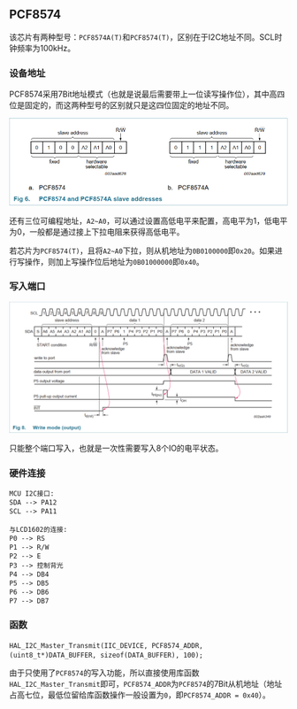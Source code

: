 ## PCF8574

该芯片有两种型号：`PCF8574A(T)`和`PCF8574(T)`，区别在于I2C地址不同。SCL时钟频率为100kHz。

### 设备地址

PCF8574采用7Bit地址模式（也就是说最后需要带上一位读写操作位），其中高四位是固定的，而这两种型号的区别就只是这四位固定的地址不同。

![addr](./image/addr.png)

还有三位可编程地址，`A2~A0`，可以通过设置高低电平来配置，高电平为1，低电平为0，一般都是通过接上下拉电阻来获得高低电平。

若芯片为`PCF8574(T)`，且将`A2~A0`下拉，则从机地址为`0B0100000`即`0x20`。如果进行写操作，则加上写操作位后地址为`0B01000000`即`0x40`。

### 写入端口

![write](./image/write.png)

只能整个端口写入，也就是一次性需要写入8个IO的电平状态。

### 硬件连接

```text
MCU I2C接口:
SDA --> PA12
SCL --> PA11

与LCD1602的连接:
P0 --> RS
P1 --> R/W
P2 --> E
P3 --> 控制背光
P4 --> DB4
P5 --> DB5
P6 --> DB6
P7 --> DB7
```

### 函数

`HAL_I2C_Master_Transmit(IIC_DEVICE, PCF8574_ADDR, (uint8_t*)DATA_BUFFER, sizeof(DATA_BUFFER), 100);`

由于只使用了`PCF8574`的写入功能，所以直接使用库函数`HAL_I2C_Master_Transmit`即可，`PCF8574_ADDR`为`PCF8574`的7Bit从机地址（地址占高七位，最低位留给库函数操作一般设置为`0`，即`PCF8574_ADDR = 0x40`）。
